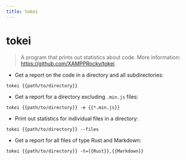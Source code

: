 ```yaml
---
title: tokei
---
```

# tokei

> A program that prints out statistics about code.
> More information: <https://github.com/XAMPPRocky/tokei>.

- Get a report on the code in a directory and all subdirectories:

`tokei {{path/to/directory}}`

- Get a report for a directory excluding `.min.js` files:

`tokei {{path/to/directory}} -e {{*.min.js}}`

- Print out statistics for individual files in a directory:

`tokei {{path/to/directory}} --files`

- Get a report for all files of type Rust and Markdown:

`tokei {{path/to/directory}} -t={{Rust}},{{Markdown}}`
